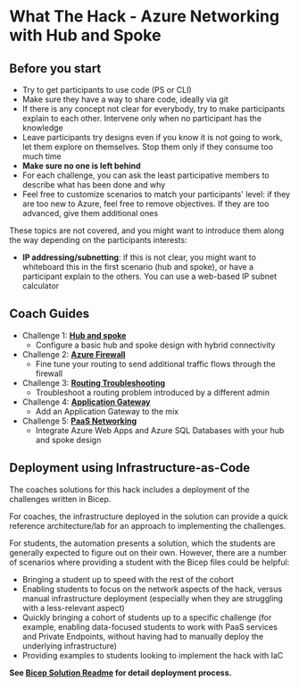 # What The Hack - Azure Networking with Hub and Spoke

## Before you start

* Try to get participants to use code (PS or CLI)
* Make sure they have a way to share code, ideally via git
* If there is any concept not clear for everybody, try to make participants explain to each other. Intervene only when no participant has the knowledge
* Leave participants try designs even if you know it is not going to work, let them explore on themselves. Stop them only if they consume too much time
* **Make sure no one is left behind**
* For each challenge, you can ask the least participative members to describe what has been done and why
* Feel free to customize scenarios to match your participants' level: if they are too new to Azure, feel free to remove objectives. If they are too advanced, give them additional ones

These topics are not covered, and you might want to introduce them along the way depending on the participants interests:

* **IP addressing/subnetting**: if this is not clear, you might want to whiteboard this in the first scenario (hub and spoke), or have a participant explain to the others. You can use a web-based IP subnet calculator

## Coach Guides

- Challenge 1: **[Hub and spoke](01-HubNSpoke-basic.md)**
    - Configure a basic hub and spoke design with hybrid connectivity
- Challenge 2: **[Azure Firewall](02-AzFW.md)**
    - Fine tune your routing to send additional traffic flows through the firewall
- Challenge 3: **[Routing Troubleshooting](03-Asymmetric)**
    - Troubleshoot a routing problem introduced by a different admin
- Challenge 4: **[Application Gateway](04-AppGW.MD)**
    - Add an Application Gateway to the mix
- Challenge 5: **[PaaS Networking](05-Paas.md)**
    - Integrate Azure Web Apps and Azure SQL Databases with your hub and spoke design

## Deployment using Infrastructure-as-Code
The coaches solutions for this hack includes a deployment of the challenges written in Bicep.

For coaches, the infrastructure deployed in the solution can provide a quick reference architecture/lab for an approach to implementing the challenges.

For students, the automation presents a solution, which the students are generally expected to figure out on their own. However, there are a number of scenarios where providing a student with the Bicep files could be helpful:

* Bringing a student up to speed with the rest of the cohort
* Enabling students to focus on the network aspects of the hack, versus manual infrastructure deployment (especially when they are struggling with a less-relevant aspect)
* Quickly bringing a cohort of students up to a specific challenge (for example, enabling data-focused students to work with PaaS services and Private Endpoints, without having had to manually deploy the underlying infrastructure)
* Providing examples to students looking to implement the hack with IaC

**See [Bicep Solution Readme](./Solutions/bicep/README.md) for detail deployment process.**